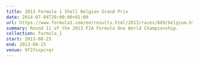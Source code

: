 ```yaml
---
title: 2013 Formula 1 Shell Belgian Grand Prix
date: 2014-07-04T20:00:00+01:00
url: https://www.formula1.com/en/results.html/2013/races/889/belgium.html
summary: Round 11 of the 2013 FIA Formula One World Championship.
collection: formula_1
start: 2013-08-23
end: 2013-08-25
venue: 9f27cxpc+qr
---
```

